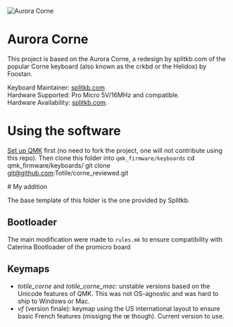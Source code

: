 ![Aurora Corne](https://i.imgur.com/t4EQ77Lh.jpg)

# Aurora Corne

This project is based on the Aurora Corne, a redesign by splitkb.com of the popular Corne keyboard (also known as the crkbd or the Helidox) by Foostan.

Keyboard Maintainer: [splitkb.com](https://github.com/splitkb)  
Hardware Supported: Pro Micro 5V/16MHz and compatible.  
Hardware Availability: [splitkb.com](https://splitkb.com).

# Using the software

[Set up QMK](https://docs.qmk.fm/#/getting_started_build_tools) first (no need to fork the project, one will not contribute using this repo). Then clone this folder into `qmk_firmware/keyboards`
    cd qmk_firmware/keyboards/
    git clone git@github.com:Totile/corne_reviewed.git

# My addition

The base template of this folder is the one provided by Splitkb.

## Bootloader

The main modification were made to `rules.mk` to ensure compatibility with Caterina Bootloader of the promicro board

## Keymaps

- *totile_corne* and *totile_corne_mac*: unstable versions based on the Unicode features of QMK. This was not OS-agnostic and was hard to ship to Windows or Mac.
- *vf* (version finale): keymap using the US international layout to ensure basic French features (missigng the œ though). Current version to use.